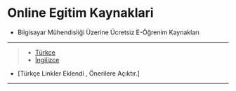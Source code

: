 # Online Egitim Kaynaklari

* Bilgisayar Mühendisliği Üzerine Ücretsiz E-Öğrenim Kaynakları

------------------------------------
> * [Türkçe](https://github.com/barankurtulusozan/Online-Egitim-Kaynaklari/blob/master/T%C3%BCrk%C3%A7e)
> * [İngilizce](https://github.com/barankurtulusozan/Online-Egitim-Kaynaklari/blob/master/%C4%B0ngilizce)

 * [Türkçe Linkler Eklendi , Önerilere Açıktır.]

------------------------------------
